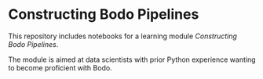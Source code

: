 # Constructing Bodo Pipelines

This repository includes notebooks for a learning module *Constructing Bodo Pipelines*.

The module is aimed at data scientists with prior Python experience wanting to become proficient with Bodo.